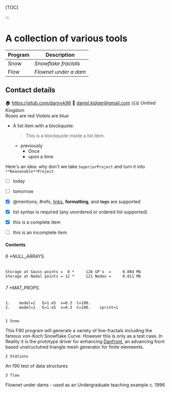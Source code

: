 
[TOC]

:boom:

A collection of various tools
=============================
  Program |  Description 
|-----------------|---|
| Snow | _Snowflake fractals_ |
| Flow | _Flownet under a dam_ |

Contact details 
---------------
  :house: https://gitub.com/dannyk96
  :e-mail: daniel.kidger@gmail.com
:uk: Unitied Kingdom   
Roses are red 
Violets are blue

* A list item with a blockquote:
    > This is a blockquote 
    > inside a list item.
    
  * previously
    *  Once 
    * upon a time

Here's an idea: why don't we take `SuperiorProject` and turn it into `**Reasonable**Project`

- [ ]  today
- [ ] tomorrow 

- [x] @mentions, #refs, [links](), **formatting**, and <del>tags</del> are supported
- [x] list syntax is required (any unordered or ordered list supported)
- [x] this is a complete item
- [ ] this is an incomplete item

#### Contents

######    6     *NULL_ARRAYS.
~~~
Storage at Gauss points =  8 *     128 GP's  =     0.004 Mb
Storage at Nodal points = 12 *     121 Nodes =     0.011 Mb
~~~   
######    7     *MAT_PROPS.
    1.    model=2   E=1.e5  v=0.3  C=100.
    2.    model=2   E=1.e5  v=0.3  C=100.    sprint=1


    1 Snow

This F90 program will generate a variety of line-fractals including the famous von-Koch Snowflake Curve.
However this is only as a test case. In Reality it is the prototype driver for enhancing [Danfront](https://github.com/dannyk96/danfe), an advancing front based unstructutred triangle mesh generator for finite elemeents.

    2 Stations

An f90 test of data structures

    3 flow
   
Flownet under dams  - used as an Undergraduate teaching example c. 1996   
